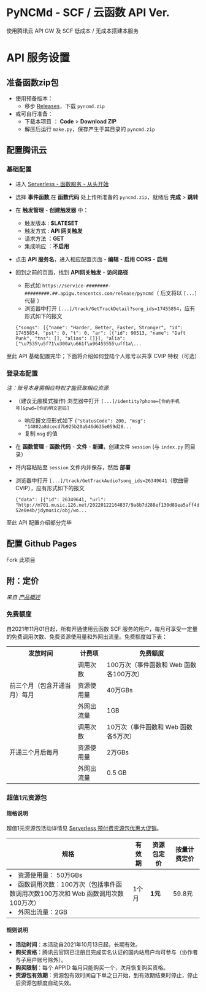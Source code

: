 # PyNCMd - SCF / 云函数 API Ver.
使用腾讯云 API GW 及 SCF 低成本 / 无成本搭建本服务
# API 服务设置
## 准备函数zip包
- 使用预备版本：  
  - 移步 [Releases](https://github.com/greats3an/pyncmd/releases)，下载 `pyncmd.zip`
- 或可自行准备：
  - 下载本项目 ： **Code** > **Download ZIP** 
  - 解压后运行 `make.py`，保存产生于其目录的 `pyncmd.zip`  

## 配置腾讯云
### 基础配置
- 进入 [Serverless - 函数服务 - 从头开始](https://console.cloud.tencent.com/scf/list-create?&createType=empty)
- 选择 **事件函数**,在 **函数代码** 处上传所准备的 `pyncmd.zip`，就绪后 **完成** > **跳转**
- 在 **触发管理** - **创建触发器** 中：
  - 触发版本 : **$LATESET**
  - 触发方式 : **API 网关触发**
  - 请求方法 ：**GET**
  - 集成响应 ：**不启用**
- 点击 **API 服务名**，进入相应配置页面 - **编辑** - **启用 CORS** - **启用**
- 回到之前的页面，找到 **API网关触发** - **访问路径**
  - 形式如 `https://service-########-#########.##.apigw.tencentcs.com/release/pyncmd`（ 后文将以 `[...]` 代替  ）
  - 浏览器中打开 `[...]/track/GetTrackDetail?song_ids=17455854`，应有形式如下的报文
  
  `{"songs": [{"name": "Harder, Better, Faster, Stronger", "id": 17455854, "pst": 0, "t": 0, "ar": [{"id": 90513, "name": "Daft Punk", "tns": [], "alias": []}], "alia": ["\u7535\u5f71\u300a\u661f\u96455555\uff1a\...`

至此 API 基础配置完毕；下面将介绍如何登陆个人账号以共享 CVIP 特权（可选）
### 登录态配置
*注：账号本身需相应特权才能获取相应资源*

- （建议无痕模式操作) 浏览器中打开 `[...]/identity?phone=[你的手机号]&pwd=[你的明文密码]`
  - 响应报文应形式如下
    `{"statusCode": 200, "msg": "14802a8dcecd7b925b20a546d635e059d28...`
  - 复制 `msg` 的值
- 在 **函数管理** - **函数代码** - **文件** - **新建**，创建文件 `session` (与 `index.py` 同目录）
- 将内容粘贴至 `session` 文件内并保存，然后 **部署**
- 浏览器中打开 `[...]/track/GetTrackAudio?song_ids=26349641`（歌曲需 CVIP），应有形式如下的报文

  `{"data": [{"id": 26349641, "url": "http://m701.music.126.net/20220122164837/9a8b7d288ef130d89ea5aff4d52e0e4b/jdymusic/obj/wo...`
  
至此 API 配置介绍部分完毕

## 配置 Github Pages
Fork 此项目
## 附：定价
*来自 [产品概述](https://cloud.tencent.com/document/product/583/9199)*
### 免费额度

自2021年11月01日起，所有开通使用云函数 SCF 服务的用户，每月可享受一定量的免费调用次数、免费资源使用量和外网出流量。免费额度如下表：
<table>
  <tr>
    <th class="align-left">发放时间</th>
    <th class="align-left">计费项</th>
    <th class="align-left">免费额度</th>
  </tr>
  <tr>
    <td rowspan="3">前三个月（包含开通当月）每月</td>
    <td>调用次数</td>
    <td>100万次（事件函数和 Web 函数各100万次）</td>
  </tr>
  <tr>
    <td>资源使用量</td>
    <td>40万GBs</td>
  </tr>
  <tr>
    <td>外网出流量</td>
    <td>1GB</td>
  </tr>
  <tr>
    <td rowspan="3">开通三个月后每月</td>
    <td>调用次数</td>
    <td>10万次（事件函数和 Web 函数各5万次）</td>
  </tr>
  <tr>
    <td>资源使用量</td>
    <td>2万GBs</td>
  </tr>
  <tr>
    <td>外网出流量</td>
    <td>0.5 GB</td>
  </tr>
</table>

### 超值1元资源包
#### 规格说明 
超值1元资源包活动详情见 [Serverless 预付费资源包优惠大促销](https://cloud.tencent.com/act/pro/scf_pkg?from=15457)。

<table>
<thead>
<tr>
<th><strong>规格</strong></th>
<th><strong>有效期</strong></th>
<th>资源包定价</th>
<th>按量计费定价</th>
</tr>
</thead>
<tbody><tr>
<td><li>资源使用量： 50万GBs<br></li><li>函数调用次数：100万次（包括事件函数调用次数100万次和 Web 函数调用次数100万次） <br></li><li>外网出流量：2GB</li></td>
<td>1个月</td>
<td><strong>1元</strong></td>
<td>59.8元</td>
</tr>
</tbody></table>



#### 规则说明

- **活动时间**：本活动自2021年10月13日起，长期有效。
- **购买资格**：腾讯云官网已注册且完成实名认证的国内站用户均可参与（协作者与子用户账号除外）。
- **购买限制**：每个 APPID 每月只能购买一个，次月恢复购买资格。
- **资源包有效期**：资源包有效时间自下单之日开始，到有效期结束时停止，停止后资源包额度自动失效。
